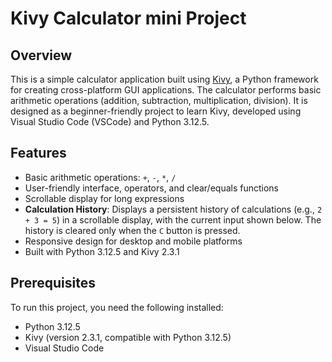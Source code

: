 # Kivy Calculator mini Project

## Overview
This is a simple calculator application built using [Kivy](https://kivy.org/),
a Python framework for creating cross-platform GUI applications.
The calculator performs basic arithmetic operations (addition, subtraction,
multiplication, division). It is designed as a beginner-friendly project
to learn Kivy, developed using Visual Studio Code (VSCode) and Python 3.12.5.

## Features
- Basic arithmetic operations: `+`, `-`, `*`, `/`
- User-friendly interface, operators, and clear/equals functions
- Scrollable display for long expressions
- **Calculation History**: Displays a persistent history of calculations
    (e.g., `2 + 3 = 5`) in a scrollable display, with the current input shown below.
    The history is cleared only when the `C` button is pressed.
- Responsive design for desktop and mobile platforms
- Built with Python 3.12.5 and Kivy 2.3.1


## Prerequisites
To run this project, you need the following installed:
- Python 3.12.5
- Kivy (version 2.3.1, compatible with Python 3.12.5)
- Visual Studio Code
